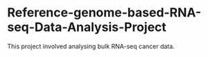 # Reference-genome-based-RNA-seq-Data-Analysis-Project
This project involved analysing bulk RNA-seq cancer data.
